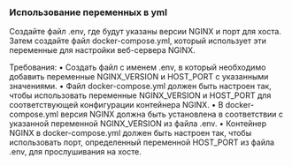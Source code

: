 
### Использование переменных в yml

Создайте файл .env, где будут указаны версии NGINX и порт для хоста. Затем создайте файл docker-compose.yml, который использует эти переменные для настройки веб-сервера NGINX.

Требования:
•	Создать файл с именем .env, в который необходимо добавить переменные NGINX_VERSION и HOST_PORT с указанными значениями.
•	Файл docker-compose.yml должен быть настроен так, чтобы использовать переменные NGINX_VERSION и HOST_PORT для соответствующей конфигурации контейнера NGINX.
•	В docker-compose.yml версия NGINX должна быть установлена в соответствии с указанной переменной NGINX_VERSION из файла .env.
•	Контейнер NGINX в docker-compose.yml должен быть настроен так, чтобы использовать порт, определенный переменной HOST_PORT из файла .env, для прослушивания на хосте.